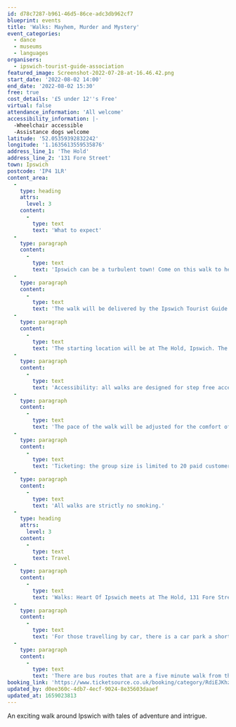 ```yaml
---
id: d78c7287-b961-46d5-86ce-adc3db962cf7
blueprint: events
title: 'Walks: Mayhem, Murder and Mystery'
event_categories:
  - dance
  - museums
  - languages
organisers:
  - ipswich-tourist-guide-association
featured_image: Screenshot-2022-07-28-at-16.46.42.png
start_date: '2022-08-02 14:00'
end_date: '2022-08-02 15:30'
free: true
cost_details: '£5 under 12''s Free'
virtual: false
attendance_information: 'All welcome'
accessibility_information: |-
  -Wheelchair accessible
  -Assistance dogs welcome
latitude: '52.05359392832242'
longitude: '1.1635613559535876'
address_line_1: 'The Hold'
address_line_2: '131 Fore Street'
town: Ipswich
postcode: 'IP4 1LR'
content_area:
  -
    type: heading
    attrs:
      level: 3
    content:
      -
        type: text
        text: 'What to expect'
  -
    type: paragraph
    content:
      -
        type: text
        text: 'Ipswich can be a turbulent town! Come on this walk to hear tales of riot and rebellion and ‘Murder most foul, strange and unnatural.’ Discover facts behind some intriguing mysteries unsolved to this day.'
  -
    type: paragraph
    content:
      -
        type: text
        text: 'The walk will be delivered by the Ipswich Tourist Guide Association.'
  -
    type: paragraph
    content:
      -
        type: text
        text: 'The starting location will be at The Hold, Ipswich. The walk will start at 14:00 – please arrive 10 minutes early for registration. The duration will be approximately 90 minutes.'
  -
    type: paragraph
    content:
      -
        type: text
        text: 'Accessibility: all walks are designed for step free access. Assistance dogs are welcome (other dogs cannot be accommodated.)'
  -
    type: paragraph
    content:
      -
        type: text
        text: 'The pace of the walk will be adjusted for the comfort of all.'
  -
    type: paragraph
    content:
      -
        type: text
        text: 'Ticketing: the group size is limited to 20 paid customers. Children under the age of 12 go free. Up to 5 complementary tickets per walk are available at the discretion of ITGA.'
  -
    type: paragraph
    content:
      -
        type: text
        text: 'All walks are strictly no smoking.'
  -
    type: heading
    attrs:
      level: 3
    content:
      -
        type: text
        text: Travel
  -
    type: paragraph
    content:
      -
        type: text
        text: 'Walks: Heart Of Ipswich meets at The Hold, 131 Fore Street, Ipswich.'
  -
    type: paragraph
    content:
      -
        type: text
        text: 'For those travelling by car, there is a car park a short walk from the venue next to the student halls.'
  -
    type: paragraph
    content:
      -
        type: text
        text: 'There are bus routes that are a five minute walk from the venue.'
booking_link: 'https://www.ticketsource.co.uk/booking/category/RdiEJKhzXNnT'
updated_by: d0ee360c-4db7-4ecf-9024-8e35603daaef
updated_at: 1659023813
---
```

An exciting walk around Ipswich with tales of adventure and intrigue.